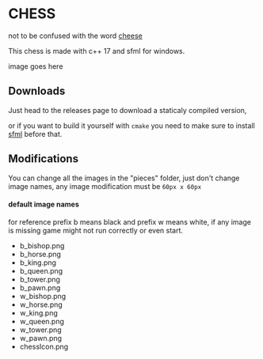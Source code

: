 # CHESS

not to be confused with the word [cheese](https://en.wikipedia.org/wiki/Cheese)

This chess is made with c++ 17 and sfml for windows.

image goes here

## Downloads

Just head to the releases page to download a staticaly compiled version,

or if you want to build it yourself with `cmake` you need to make sure to install [sfml](https://www.sfml-dev.org) before that.

## Modifications

You can change all the images in the "pieces" folder, just don't change image names, any image modification must be `60px x 60px`

#### default image names

for reference prefix b means black and prefix w means white, if any image is missing game might not run correctly or even start.

- b_bishop.png
- b_horse.png
- b_king.png
- b_queen.png
- b_tower.png
- b_pawn.png
- w_bishop.png
- w_horse.png
- w_king.png
- w_queen.png
- w_tower.png
- w_pawn.png
- chessIcon.png

